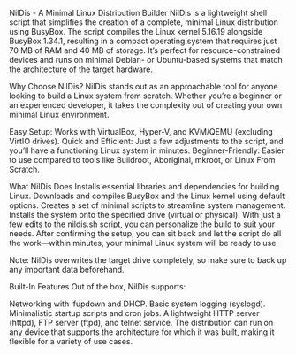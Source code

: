 NilDis - A Minimal Linux Distribution Builder
NilDis is a lightweight shell script that simplifies the creation of a complete, minimal Linux distribution using BusyBox. The script compiles the Linux kernel 5.16.19 alongside BusyBox 1.34.1, resulting in a compact operating system that requires just 70 MB of RAM and 40 MB of storage. It’s perfect for resource-constrained devices and runs on minimal Debian- or Ubuntu-based systems that match the architecture of the target hardware.

Why Choose NilDis?
NilDis stands out as an approachable tool for anyone looking to build a Linux system from scratch. Whether you’re a beginner or an experienced developer, it takes the complexity out of creating your own minimal Linux environment.

Easy Setup: Works with VirtualBox, Hyper-V, and KVM/QEMU (excluding VirtIO drives).
Quick and Efficient: Just a few adjustments to the script, and you’ll have a functioning Linux system in minutes.
Beginner-Friendly: Easier to use compared to tools like Buildroot, Aboriginal, mkroot, or Linux From Scratch.

What NilDis Does
Installs essential libraries and dependencies for building Linux.
Downloads and compiles BusyBox and the Linux kernel using default options.
Creates a set of minimal scripts to streamline system management.
Installs the system onto the specified drive (virtual or physical).
With just a few edits to the nildis.sh script, you can personalize the build to suit your needs. After confirming the setup, you can sit back and let the script do all the work—within minutes, your minimal Linux system will be ready to use.

Note: NilDis overwrites the target drive completely, so make sure to back up any important data beforehand.

Built-In Features
Out of the box, NilDis supports:

Networking with ifupdown and DHCP.
Basic system logging (syslogd).
Minimalistic startup scripts and cron jobs.
A lightweight HTTP server (httpd), FTP server (ftpd), and telnet service.
The distribution can run on any device that supports the architecture for which it was built, making it flexible for a variety of use cases.

